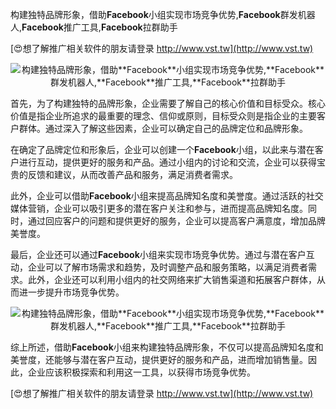 构建独特品牌形象，借助**Facebook**小组实现市场竞争优势,**Facebook**群发机器人,**Facebook**推广工具,**Facebook**拉群助手

[😍想了解推广相关软件的朋友请登录 http://www.vst.tw](http://www.vst.tw)

 <center><img src="https://vst.tw/MP4/tuiguang/png/4.png" alt="构建独特品牌形象，借助**Facebook**小组实现市场竞争优势,**Facebook**群发机器人,**Facebook**推广工具,**Facebook**拉群助手"></center>

首先，为了构建独特的品牌形象，企业需要了解自己的核心价值和目标受众。核心价值是指企业所追求的最重要的理念、信仰或原则，目标受众则是指企业的主要客户群体。通过深入了解这些因素，企业可以确定自己的品牌定位和品牌形象。

在确定了品牌定位和形象后，企业可以创建一个**Facebook**小组，以此来与潜在客户进行互动，提供更好的服务和产品。通过小组内的讨论和交流，企业可以获得宝贵的反馈和建议，从而改善产品和服务，满足消费者需求。

此外，企业可以借助**Facebook**小组来提高品牌知名度和美誉度。通过活跃的社交媒体营销，企业可以吸引更多的潜在客户关注和参与，进而提高品牌知名度。同时，通过回应客户的问题和提供更好的服务，企业可以提高客户满意度，增加品牌美誉度。

最后，企业还可以通过**Facebook**小组来实现市场竞争优势。通过与潜在客户互动，企业可以了解市场需求和趋势，及时调整产品和服务策略，以满足消费者需求。此外，企业还可以利用小组内的社交网络来扩大销售渠道和拓展客户群体，从而进一步提升市场竞争优势。

 <center><img src="https://vst.tw/MP4/tuiguang/png/0.png" alt="构建独特品牌形象，借助**Facebook**小组实现市场竞争优势,**Facebook**群发机器人,**Facebook**推广工具,**Facebook**拉群助手"></center>

综上所述，借助**Facebook**小组来构建独特品牌形象，不仅可以提高品牌知名度和美誉度，还能够与潜在客户互动，提供更好的服务和产品，进而增加销售量。因此，企业应该积极探索和利用这一工具，以获得市场竞争优势。

[😍想了解推广相关软件的朋友请登录 http://www.vst.tw](http://www.vst.tw)



